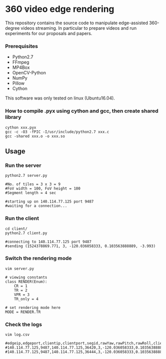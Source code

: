 # 360 video edge rendering
This repository contains the source code to manipulate edge-assisted 360-degree videos streaming. 
In particular to prepare videos and run experiments for our proposals and papers. 


### Prerequisites
- Python2.7
- FFmpeg
- MP4Box
- OpenCV-Python
- NumPy
- Pillow
- Cython

This software was only tested on linux (Ubuntu16.04).


### How to compile .pyx using cython and gcc, then create shared library
```
cython xxx.pyx
gcc -c -O3 -fPIC -I/usr/include/python2.7 xxx.c
gcc -shared xxx.o -o xxx.so
```

## Usage
### Run the server
```
python2.7 server.py

#No. of tiles = 3 x 3 = 9
#FoV width = 100, FoV height = 100
#Segment length = 4 sec

#starting up on 140.114.77.125 port 9487
#waiting for a connection...
```

### Run the client
```
cd client/
python2.7 client.py

#connecting to 140.114.77.125 port 9487
#sending (1524378869.771, 3, -120.036058333, 0.103563888889, -3.993)
```

### Switch the rendering mode
```
vim server.py

# viewing constants
class RENDER(Enum):
    CR = 1
    TR = 2
    VPR = 3
    TR_only = 4

# set rendering mode here
MODE = RENDER.TR
```

### Check the logs
```
vim log.csv

#edgeip,edgeport,clientip,clientport,segid,rawYaw,rawPitch,rawRoll,clienreqts,edgereqts,edgerecvts,clientrecvts
#140.114.77.125,9487,140.114.77.125,36420,3,-120.036058333,0.103563888889,-3.993,1524380472.727,1524380478.625,1524380478.931,1524380479.038
#140.114.77.125,9487,140.114.77.125,36444,3,-120.036058333,0.103563888889,-3.993,1524380480.324,1524380486.213,1524380486.519,1524380486.635
```
